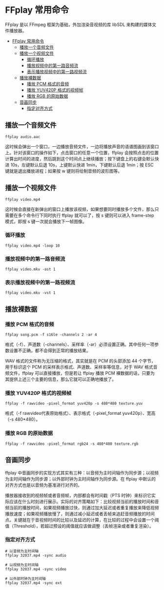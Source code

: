 # FFplay 常用命令

FFplay 是以 FFmpeg 框架为基础，外加渲染音视频的库 libSDL 来构建的媒体文件播放器。

- [FFplay 常用命令](#ffplay-常用命令)
  - [播放一个音频文件](#播放一个音频文件)
  - [播放一个视频文件](#播放一个视频文件)
    - [循环播放](#循环播放)
    - [播放视频中的第一路音频流](#播放视频中的第一路音频流)
    - [表示播放视频中的第一路视频流](#表示播放视频中的第一路视频流)
  - [播放裸数据](#播放裸数据)
    - [播放 PCM 格式的音频](#播放-pcm-格式的音频)
    - [播放 YUV420P 格式的视频帧](#播放-yuv420p-格式的视频帧)
    - [播放 RGB 的原始数据](#播放-rgb-的原始数据)
  - [音画同步](#音画同步)
    - [指定对齐方式](#指定对齐方式)

## 播放一个音频文件

```shell
ffplay audio.aac
```

这时候会弹出一个窗口，一边播放音频文件，一边将播放声音的语谱图画到该窗口上。针对该窗口的操作如下，点击窗口的任意一个位置，ffplay 会按照点击的位置计算出时间的进度，然后跳到这个时间点上继续播放；按下键盘上的右键会默认快进 10s，左键默认后退 10s，上键默认快进 1min，下键默认后退 1min；按 ESC 键就是退出播放进程；如果按 w 键则将绘制音频的波形图等。

## 播放一个视频文件

```shell
ffplay video.mp4
```

这时候会直接在新弹出的窗口上播放该视频，如果想要同时播放多个文件，那么只需要在多个命令行下同时执行 ffplay 就可以了，按 s 键则可以进入 frame-step 模式，即按 s 键一次就会播放下一帧图像。

### 循环播放

```shell
ffplay video.mp4 -loop 10
```

### 播放视频中的第一路音频流

```shell
ffplay video.mkv -ast 1
```

### 表示播放视频中的第一路视频流

```shell
ffplay video.mkv -vst 1
```

## 播放裸数据

### 播放 PCM 格式的音频

```shell
ffplay song.pcm -f s16le -channels 2 -ar 4
```

格式（-f）、声道数（-channels）、采样率（-ar）必须设置正确。其中任何一项参数设置不正确，都不会得到正常的播放结果。

WAV 格式的文件称为无压缩的格式，其实就是在 PCM 的头部添加 44 个字节，用于标识这个 PCM 的采样表示格式、声道数、采样率等信息，对于 WAV 格式音频文件，ffplay 可以直接播放，但是若让 ffplay 播放 PCM 裸数据的话，只要为其提供上述三个主要的信息，那么它就可以正确地播放了。

### 播放 YUV420P 格式的视频帧

```shell
ffplay -f rawvideo -pixel_format yuv420p -s 480*480 texture.yuv
```

格式（-f rawvideo代表原始格式）、表示格式（-pixel_format yuv420p）、宽高（-s 480*480）。

### 播放 RGB 的原始数据

```shell
ffplay -f rawvideo -pixel_format rgb24 -s 480*480 texture.rgb
```

## 音画同步

ffplay 中音画同步的实现方式其实有三种：以音频为主时间轴作为同步源；以视频为主时间轴作为同步源；以外部时钟为主时间轴作为同步源。在 ffplay 中默认的对齐方式也是以音频为基准进行对齐的。

播放器接收到的视频帧或者音频帧，内部都会有时间戳（PTS 时钟）来标识它实际应该在什么时刻进行展示。实际的对齐策略如下：比较视频当前的播放时间和音频当前的播放时间，如果视频播放过快，则通过加大延迟或者重复播放来降低视频播放速度；如果视频播放慢了，则通过减小延迟或者丢帧来追赶音频播放的时间点。关键就在于音视频时间的比较以及延迟的计算，在比较的过程中会设置一个阈值（Threshold），若超过预设的阈值就应该做调整（丢帧渲染或者重复渲染）。

### 指定对齐方式

```shell
# 以音频为主时间轴
ffplay 32037.mp4 -sync audio

# 以视频为主时间轴
ffplay 32037.mp4 -sync video

# 以外部时钟为主时间轴
ffplay 32037.mp4 -sync ext
```
